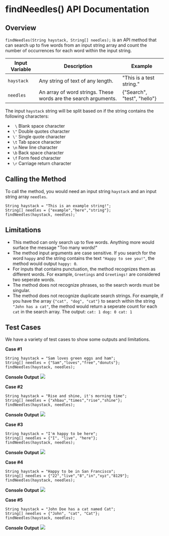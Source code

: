 # findNeedles() API Documentation

## Overview
`findNeedles(String haystack, String[] needles);` is an API method that can search up to five words from an input string array and count the number of occurrences for each word within the input string.

| Input Variable | Description | Example |
|---|---|---|
| `haystack` | Any string of text of any length. | "This is a test string." |
| `needles` | An array of word strings. These words are the search arguments. | {"Search", "test", "hello"} |

The input `haystack` string will be split based on if the string contains the following characters:

* ` \` Blank space character
* `\"` Double quotes character  
* `\'` Single quote character  
* `\t` Tab space character  
* `\n` New line character  
* `\b` Back space character  
* `\f` Form feed character  
* `\r` Carriage return character

## Calling the Method
To call the method, you would need an input string `haystack` and an input string array `needles`.
```
String haystack = "This is an example string!";
String[] needles = {"example","here","string"};
findNeedles(haystack, needles);`
```

## Limitations
* This method can only search up to five words. Anything more would surface the message "Too many words!"
* The method input arguments are case sensitive. If you search for the word `happy` and the string contains the text `"Happy to see you!"`, the method would output `happy: 0`.
* For inputs that contains punctuation, the method recognizes them as different words. For example, `Greetings` and `Greetings!` are considered two seperate words.
* The method does not recognize phrases, so the search words must be singular.
* The method does not recognize duplicate search strings. For example, if you have the array `{"cat", "dog", "cat"}` to search within the string `"John has a cat"`, the method would return a seperate count for each `cat` in the search array. The output:
`cat: 1
dog: 0
cat: 1`


## Test Cases
We have a variety of test cases to show some outputs and limitations.

**Case #1**

```
String haystack = "Sam loves green eggs and ham";
String[] needles = {"Sam","loves","free","donuts"};
findNeedles(haystack, needles);
```

**Console Output**
![](/img/testcase1.png)

**Case #2**
```
String haystack = "Rise and shine, it's morning time";
String[] needles = {"xhbau","times","rise","shine"};
findNeedles(haystack, needles);
```
**Console Output**
![](/img/testcase2.png)

**Case #3**
```
String haystack = "I'm happy to be here";
String[] needles = {"I", "live", "here"};
findNeedles(haystack, needles);
```
**Console Output**
![](/img/testcase3.png)

**Case #4**
```
String haystack = "Happy to be in San Francisco";
String[] needles = {"22","live","8","in","xyz","8129"};
findNeedles(haystack, needles);
```
**Console Output**
![](/img/testcase4.png)

**Case #5**
```
String haystack = "John Doe has a cat named Cat";
String[] needles = {"John", "cat", "Cat"};
findNeedles(haystack, needles);
```
**Console Output**
![](/img/testcase5.png)
